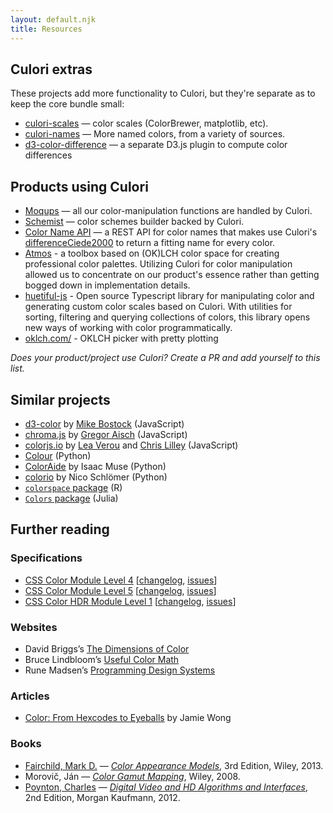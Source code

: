 ```yaml
---
layout: default.njk
title: Resources
---
```


## Culori extras

These projects add more functionality to Culori, but they're separate as to keep the core bundle small:

-   [culori-scales](https://github.com/evercoder/culori-scales) — color scales (ColorBrewer, matplotlib, etc).
-   [culori-names](https://github.com/evercoder/culori-names) — More named colors, from a variety of sources.
-   [d3-color-difference](https://github.com/evercoder/d3-color-difference) — a separate D3.js plugin to compute color differences

## Products using Culori

-   [Moqups](https://moqups.com) — all our color-manipulation functions are handled by Culori.
-   [Schemist](https://github.com/felixgirault/schemist) — color schemes builder backed by Culori.
-   [Color Name API](https://github.com/meodai/color-name-api) — a REST API for color names that makes use Culori's [differenceCiede2000](https://culorijs.org/api/#differenceCiede2000) to return a fitting name for every color.
-   [Atmos](https://atmos.style) - a toolbox based on (OK)LCH color space for creating professional color palettes. Utilizing Culori for color manipulation allowed us to concentrate on our product's essence rather than getting bogged down in implementation details.
-   [huetiful-js](https://github.com/prjctimg/huetiful) - Open source Typescript library for manipulating color and generating custom color scales based on Culori. With utilities for sorting, filtering and querying collections of colors, this library opens new ways of working with color programmatically.
-   [oklch.com/](https://oklch.com/) - OKLCH picker with pretty plotting

_Does your product/project use Culori? Create a PR and add yourself to this list._

## Similar projects

-   [d3-color](https://github.com/d3/d3-color) by [Mike Bostock](https://bost.ocks.org/mike/) (JavaScript)
-   [chroma.js](https://github.com/gka/chroma.js) by [Gregor Aisch](https://driven-by-data.net/) (JavaScript)
-   [colorjs.io](https://github.com/LeaVerou/color.js) by [Lea Verou](http://lea.verou.me/) and [Chris Lilley](https://svgees.us/) (JavaScript)
-   [Colour](https://www.colour-science.org/) (Python)
- [ColorAide](https://github.com/facelessuser/coloraide) by Isaac Muse (Python)
-   [colorio](https://github.com/nschloe/colorio) by Nico Schlömer (Python)
-   [`colorspace` package](http://colorspace.r-forge.r-project.org/) (R)
-   [`Colors` package](https://github.com/JuliaGraphics/Colors.jl) (Julia)

## Further reading

### Specifications

- [CSS Color Module Level 4](https://drafts.csswg.org/css-color-4/) [[changelog](https://github.com/w3c/csswg-drafts/commits/main/css-color-4), [issues](https://github.com/w3c/csswg-drafts/issues?q=is%3Aissue+is%3Aopen+label%3Acss-color-4)]
- [CSS Color Module Level 5](https://drafts.csswg.org/css-color-5/) [[changelog](https://github.com/w3c/csswg-drafts/commits/main/css-color-5), [issues](https://github.com/w3c/csswg-drafts/issues?q=is%3Aissue+is%3Aopen+label%3Acss-color-5)]
- [CSS Color HDR Module Level 1](https://drafts.csswg.org/css-color-hdr/) [[changelog](https://github.com/w3c/csswg-drafts/commits/main/css-color-hdr), [issues](https://github.com/w3c/csswg-drafts/issues?q=is%3Aissue+is%3Aopen+label%3Acss-color-hdr)]

### Websites

-   David Briggs’s [The Dimensions of Color](http://www.huevaluechroma.com/)
-   Bruce Lindbloom’s [Useful Color Math](http://www.brucelindbloom.com/index.html?Math.html)
-   Rune Madsen’s [Programming Design Systems](https://programmingdesignsystems.com/)

### Articles

-   [Color: From Hexcodes to Eyeballs](http://jamie-wong.com/post/color/) by Jamie Wong

### Books

-   [Fairchild, Mark D.](http://markfairchild.org/) — [_Color Appearance Models_](https://www.wiley.com/en-us/Color+Appearance+Models%2C+3rd+Edition-p-9781119967033), 3rd Edition, Wiley, 2013.
- Morovič, Ján — [_Color Gamut Mapping_](https://www.wiley.com/en-ie/Color+Gamut+Mapping-p-9780470030325), Wiley, 2008.
-   [Poynton, Charles](http://poynton.ca/) — [_Digital Video and HD Algorithms and Interfaces_](https://www.elsevier.com/books/digital-video-and-hd/poynton/978-0-12-391926-7), 2nd Edition, Morgan Kaufmann, 2012.
